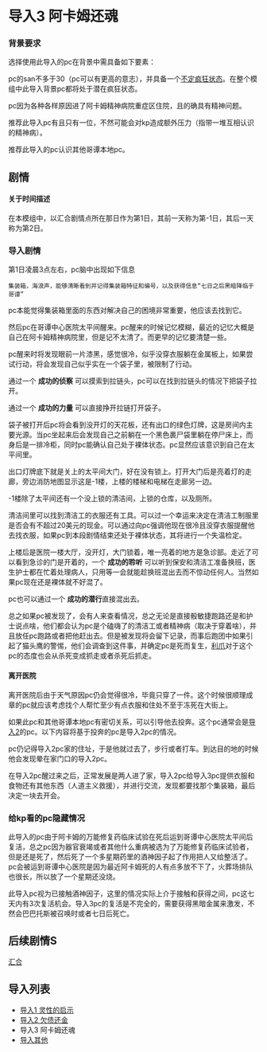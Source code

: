 # 导入3 阿卡姆还魂

### 背景要求

选择使用此导入的pc在背景中需具备如下要素：

pc的san不多于30（pc可以有更高的意志），并具备一个[不定疯狂状态](/房规/理智规则调整.md)。在整个模组中此导入背景pc都将处于潜在疯狂状态。

pc因为各种各样原因进了阿卡姆精神病院重症区住院，且的确具有精神问题。

推荐此导入pc有且只有一位，不然可能会对kp造成额外压力（指带一堆互相认识的精神病）。

推荐此导入的pc认识其他哥谭本地pc。

## 剧情

#### 关于时间描述
在本模组中，以汇合剧情点所在那日作为第1日，其前一天称为第-1日，其后一天称为第2日。

### 导入剧情

第1日凌晨3点左右，pc脑中出现如下信息

    集装箱，海浪声，能够清晰看到并记得集装箱特征和编号，以及获得信息“七日之后黑暗降临于哥谭”
    
pc本能觉得集装箱里面的东西对解决自己的困境非常重要，他应该去找到它。

然后pc在哥谭中心医院太平间醒来。pc醒来的时候记忆模糊，最近的记忆大概是自己在阿卡姆精神病院里，但是记不太清了。而更早的记忆要清楚一些。

pc醒来时将发现眼前一片漆黑，感觉很冷，似乎没穿衣服躺在金属板上，如果尝试行动，将会发现自己似乎实在一个袋子里，被限制了行动。

通过一个 **成功的侦察** 可以摸索到拉链头，pc可以在找到拉链头的情况下把袋子拉开。

通过一个 **成功的力量** 可以直接挣开拉链打开袋子。

袋子被打开后pc将会看到没开灯的天花板，还有出口的绿色灯牌，这是房间内主要光源。当pc坐起来后会发现自己之前躺在一个黑色裹尸袋里躺在停尸床上，而身后是一排冷柜，同时pc能确认自己处于裸体状态。pc显然应该意识到自己在太平间里。

出口灯牌底下就是关上的太平间大门，好在没有锁上。打开大门后是亮着灯的走廊，旁边消防地图显示这是-1楼，上楼的楼梯和电梯在走廊另一边。

-1楼除了太平间还有一个没上锁的清洁间，上锁的仓库，以及厕所。

清洁间里可以找到清洁工的衣服还有工具。可以过一个幸运来决定在清洁工制服里是否会有不超过20美元的现金。可以通过向pc强调他现在很冷且没穿衣服提醒他去找衣服，如果pc到本段剧情结束还处于裸体状态，其将进行一个失温检定。

上楼后是医院一楼大厅，没开灯，大门锁着，唯一亮着的地方是急诊部。走近了可以看到急诊的门是开着的，一个 **成功的聆听** 可以听到保安和清洁工准备换班，医生护士都在忙着处理病人，只用等一会就能趁换班混出去而不惊动任何人。当然如果pc现在还是裸体就不好混了。

pc也可以通过一个 **成功的潜行**直接混出去。

总之如果pc被发现了，会有人来查看情况，总之无论是直接骰敏捷跑路还是和护士说点啥，他们都会认为pc是个磕嗨了的清洁工或者精神病（取决于穿着啥），并且放任pc跑路或者把他赶出去。但是被发现将会留下记录，而事后跑团中如果引起了猫头鹰的警惕，他们会调查到这件事，并确定pc是死而复生，[利爪](人物/利爪.md)对于这个pc的态度也会从杀死变成抓走或者杀死后抓走。

#### 离开医院

离开医院后由于天气原因pc仍会觉得很冷，毕竟只穿了一件。这个时候很顺理成章的pc就应该考虑找个人帮忙至少有点衣服和住处不至于冻死在大街上。

如果此pc和其他哥谭本地pc有密切关系，可以引导他去投奔。这个pc通常会是[导入2](/导入2欠债还金.md)的pc。以下内容将基于投奔的pc是导入2pc的情况。

pc仍记得导入2pc家的住址，于是他就过去了，步行或者打车。到达目的地的时候他会发现晕在家门口的导入2pc。

在导入2pc醒过来之后，正常发展是两人进了家，导入2pc给导入3pc提供衣服和食物还有其他东西（人道主义救援），并进行交流，发现都要找那个集装箱，最后决定一块去开会。

### 给kp看的pc隐藏情况

此导入的pc由于阿卡姆的万能修复药临床试验在死后运到哥谭中心医院太平间后复活，总之pc因为器官衰竭或者其他什么重病被选为了万能修复药临床试验者，但是还是死了，然后死了一个多星期药里的酒神因子起了作用把人又给整活了。pc会被运到哥谭中心医院是因为最近阿卡姆死的人有点多放不下了，火葬场排队也很长，所以放了一个星期还没烧。

此导入pc视为已接触酒神因子，这里的情况实际上介于接触和获得之间，pc这七天内有3次复活机会。导入3pc的复活是不完全的，需要获得黑暗金属来激发，不然会巴巴托斯被召唤时或者七日后死亡。

## 后续剧情S
[汇合](/第一次汇合.md)

## 导入列表

* [导入1 灵性的启示](/导入1灵性的启示.md)
* [导入2 欠债还金](/导入2欠债还金.md)
* 导入3 阿卡姆还魂
* [导入其他](/导入其他.md)